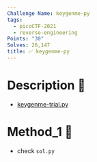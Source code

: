 ```yaml
---
Challenge Name: keygenme-py
tags:
  - picoCTF-2021
  - reverse-engineering
Points: "30"
Solves: 26,147
title: ✅ keygenme-py
---
```

# Description 📄
- [keygenme-trial.py](https://mercury.picoctf.net/static/b016c61bd2cc0be05a59da1dde67a2ac/keygenme-trial.py)

# Method_1 🧪
- check `sol.py`
